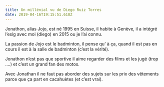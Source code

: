 ```yaml
---
title: Un millénial vu de Diego Ruiz Torres
date: 2019-04-16T19:15:51.618Z
---
```

Jonathon, alias Jojo, est né 1995 en Suisse, il habite à Genève, il a intégré l’esig avec moi (diego) en 2015 ou je l’ai connu.

 La passion de Jojo est le badminton, il pense qu’ à ça,  quand il est pas en cours il est à la salle de badminton (c’est la vérité).

 Jonathon n’est pas que sportive il aime regarder des films et les jugé (trop ….) et c’est un grand fan des motos. 

 Avec Jonathan il ne faut pas aborder des sujets sur les prix des vêtements parce que ça part en cacahuètes (et c’est vrai).
